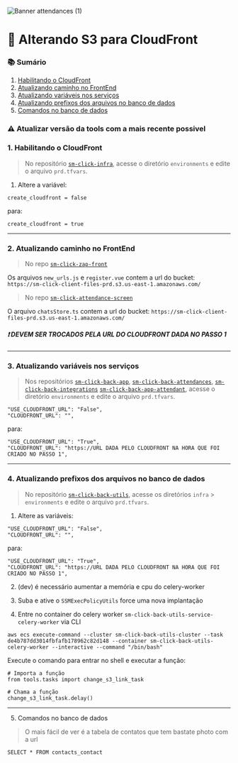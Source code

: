 ![Banner attendances (1)](https://github.com/user-attachments/assets/f5a004e1-1e4a-4ec2-a83a-68268484a092)

# 🔄 Alterando S3 para CloudFront

### 📚 Sumário

1. [Habilitando o CloudFront](#1-habilitando-o-cloudfront)
2. [Atualizando caminho no FrontEnd](#2-atualizando-caminho-no-FrontEnd)  
3. [Atualizando variáveis nos serviços](#3-atualizando-variáveis-nos-serviços)  
4. [Atualizando prefixos dos arquivos no banco de dados](#4-atualizando-prefixos-dos-arquivos-no-banco-de-dados)
5. [Comandos no banco de dados](#5-comandos-banco-de-dados)

### ⚠️ Atualizar versão da tools com a mais recente possivel 

### 1. Habilitando o CloudFront

> No repositório [`sm-click-infra`](https://github.com/service-marketing/sm-click-infra), acesse o diretório `environments` e edite o arquivo `prd.tfvars`.

1. Altere a variável:

```hcl
create_cloudfront = false
```

para:

```hcl
create_cloudfront = true
```

<hr />

### 2. Atualizando caminho no FrontEnd
> No repo [`sm-click-zap-front`](https://github.com/service-marketing/sm-zap-front)

Os arquivos `new_urls.js` e `register.vue` contem  a url do bucket: `https://sm-click-client-files-prd.s3.us-east-1.amazonaws.com/`

> No repo [`sm-click-attendance-screen`](https://github.com/service-marketing/sm-click-attendance-screen)

O arquivo `chatsStore.ts` contem  a url do bucket: `https://sm-click-client-files-prd.s3.us-east-1.amazonaws.com/`

##### ❗ DEVEM SER TROCADOS PELA URL DO CLOUDFRONT DADA NO PASSO 1

<hr />

### 3. Atualizando variáveis nos serviços

> Nos repositórios [`sm-click-back-app`](https://github.com/service-marketing/sm-click-back-app), [`sm-click-back-attendances`](https://github.com/service-marketing/sm-click-back-attendances), [`sm-click-back-integrations`](https://github.com/service-marketing/sm-click-back-integrations) [`sm-click-back-app-attendant`](https://github.com/service-marketing/sm-click-back-app-attendant), acesse o diretório `environments` e edite o arquivo `prd.tfvars`.

```hcl
"USE_CLOUDFRONT_URL": "False",
"CLOUDFRONT_URL": "",
```

para:

```hcl
"USE_CLOUDFRONT_URL": "True",
"CLOUDFRONT_URL": "https://URL DADA PELO CLOUDFRONT NA HORA QUE FOI CRIADO NO PASSO 1",
```

<hr />

### 4. Atualizando prefixos dos arquivos no banco de dados

> No repositório [`sm-click-back-utils`](https://github.com/service-marketing/sm-click-back-utils), acesse os diretórios `infra` > `environments` e edite o arquivo `prd.tfvars`.

1. Altere as variáveis:

```hcl
"USE_CLOUDFRONT_URL": "False",
"CLOUDFRONT_URL": "",
```

para:

```hcl
"USE_CLOUDFRONT_URL": "True",
"CLOUDFRONT_URL": "https://URL DADA PELO CLOUDFRONT NA HORA QUE FOI CRIADO NO PASSO 1",
```

2. (dev) é necessário aumentar a memória e cpu do celery-worker

3. Suba e ative o `SSMExecPolicyUtils` force uma nova implantação

4. Entre no container do celery worker `sm-click-back-utils-service-celery-worker` via CLI

```hcl
aws ecs execute-command --cluster sm-click-back-utils-cluster --task de4b787dd3014fbfafb178962c82d148 --container sm-click-back-utils-celery-worker --interactive --command "/bin/bash" 
```

Execute o comando para entrar no shell e executar a função:

```hcl
# Importa a função
from tools.tasks import change_s3_link_task

# Chama a função
change_s3_link_task.delay()
```
  
<hr />

5. Comandos no banco de dados

> O mais fácil de ver é a tabela de contatos que tem bastate photo com a url

```hcl
SELECT * FROM contacts_contact
```
